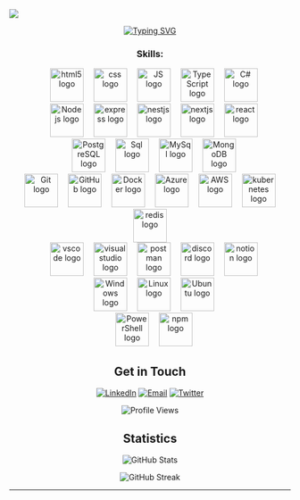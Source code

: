 <!-- <img src="images/banner.png"/> -->

<img src="https://readme-typing-svg.demolab.com/?lines=Hello+Advanturer+!;Welcome+to+my+world.;I+hope+you+will+enjoy+your+stay+and+my+code.;but+be+careful+of+the+bugs,+there+are+everywhere!;Good+luck+!&font=Press%20Start%202P&width=900&height=50&duration=4000&pause=1000">

<!-- <img src="images/gnome.gif" alt="side Gif" height="200"/> -->
<!-- 
<h1 align= "center"><b>Salve Folks! 👾, Here is Eldeeb 💀</b></h1>

<div align="center">
A <strong>Back-End Developer</strong> and <strong>Database Management</strong>.
</div>
<br>
<div align="center">
<p> Build robust, scalable, and efficient systems with passion. I specialize in creating clean and optimized back-end solutions, with a focus on performance and reliability. </p>
</div>
-->

<div align= "center">


[![Typing SVG](https://readme-typing-svg.demolab.com?font=Aref+Ruqaa&size=66&letterSpacing=&duration=3000&pause=1000&color=F70D0D&center=true&vCenter=true&width=600&height=100&lines=%D8%A7%D9%84%D8%AF%D9%8A%D8%A8)](https://git.io/typing-svg)




###

<div align="center"  >

### Skills:

<div align="center">
    <img width="10" />
    <img src="https://skillicons.dev/icons?i=html" height="60" alt="html5 logo" />
    <img width="10" />
    <img src="https://skillicons.dev/icons?i=css" height="60" alt="css logo" />
    <img width="10" />
    <img src="https://skillicons.dev/icons?i=js" height="60" alt="JS logo" />
    <img width="10" />
    <img src="https://skillicons.dev/icons?i=ts" height="60" alt="TypeScript logo" />
    <img width="10" />
    <img src="https://skillicons.dev/icons?i=cs" height="60" alt="C# logo" />
</div>

<div align="center">
<!--     <img width="14" />
    <img src="https://skillicons.dev/icons?i=dotnet" height="60" alt=".NET Core logo" /> -->
    <img width="10" />
    <img src="https://skillicons.dev/icons?i=nodejs" height="60" alt="Node js logo" />
    <img width="10" />
    <img src="https://skillicons.dev/icons?i=express" height="60" alt="express logo" />
    <img width="10" />
    <img src="https://skillicons.dev/icons?i=nestjs" height="60" alt="nestjs logo" />
    <img width="10" />
    <img src="https://skillicons.dev/icons?i=nextjs" height="60" alt="nextjs logo" />
    <img width="10" />
    <img src="https://skillicons.dev/icons?i=react" height="60" alt="react logo" />
</div>

<div align="center">
    <img width="10" />
    <img src="https://skillicons.dev/icons?i=postgres" height="60" alt="PostgreSQL logo" />
    <img width="10" />
    <img src="https://skillicons.dev/icons?i=sqlite" height="60" alt="Sql logo" />
    <img width="10" />
    <img src="https://skillicons.dev/icons?i=mysql" height="60" alt="MySql logo" />
    <img width="10" />
    <img src="https://skillicons.dev/icons?i=mongodb" height="60" alt="MongoDB logo" />
</div>

<div align="center">
    <img width="10" />
    <img src="https://skillicons.dev/icons?i=git" height="60" alt="Git logo" />
    <img width="10" />
    <img src="https://skillicons.dev/icons?i=github" height="60" alt="GitHub logo" />
    <img width="10" />
    <img src="https://skillicons.dev/icons?i=docker" height="60" alt="Docker logo" />
    <img width="10" />
    <img src="https://skillicons.dev/icons?i=azure" height="60" alt="Azure logo" />
    <img width="10" />
    <img src="https://skillicons.dev/icons?i=aws" height="60" alt="AWS logo" />
    <img width="10" />
    <img src="https://skillicons.dev/icons?i=kubernetes" height="60" alt="kubernetes logo" />
    <img width="10" />
    <img src="https://skillicons.dev/icons?i=redis" height="60" alt="redis logo" />
</div>

<div align="center">
    <img width="10" />
    <img src="https://skillicons.dev/icons?i=vscode" height="60" alt="vscode logo" />
    <img width="10" />
    <img src="https://skillicons.dev/icons?i=visualstudio" height="60" alt="visualstudio logo" />
    <img width="10" />
    <img src="https://skillicons.dev/icons?i=postman" height="60" alt="postman logo" />
    <img width="10" />
    <img src="https://skillicons.dev/icons?i=discord" height="60" alt="discord logo" />
    <img width="10" />
    <img src="https://skillicons.dev/icons?i=notion" height="60" alt="notion logo" />
</div>

<div align="center">
    <img width="10" />
    <img src="https://skillicons.dev/icons?i=windows" height="60" alt="Windows logo" />
    <img width="10" />
    <img src="https://skillicons.dev/icons?i=linux" height="60" alt="Linux logo" />
    <img width="10" />
    <img src="https://skillicons.dev/icons?i=ubuntu" height="60" alt="Ubuntu logo" />
</div>

<div align="center">
    <img width="10" />
    <img src="https://skillicons.dev/icons?i=powershell" height="60" alt="PowerShell logo" />
    <img width="10" />
    <img src="https://skillicons.dev/icons?i=npm" height="60" alt="npm logo" />
</div>

<!--
# 🚀 My Portfolio

👋 Welcome to my personal portfolio. Check out my work and projects by visiting my Portfolio Website:

<a href="https://ziadsharara.github.io/Portfolio/" target="_blank">
  <button style="
    background: linear-gradient(135deg, #FF6347, #FF4500); 
    color: white; 
    font-size: 20px; 
    font-weight: bold; 
    padding: 16px 32px; 
    border-radius: 50px; 
    border: none; 
    transition: transform 0.3s ease, box-shadow 0.3s ease;
    cursor: pointer;
  ">
    🌐 Visit My Portfolio
  </button>
</a>

-->




## Get in Touch
[![LinkedIn](https://img.shields.io/badge/LinkedIn-0077B5?style=for-the-badge&logo=linkedin&logoColor=white)](https://www.linkedin.com/in/ziad-sharara)
[![Email](https://img.shields.io/badge/Email-D14836?style=for-the-badge&logo=gmail&logoColor=white)](mailto:ziad.shararaa@gmail.com)
[![Twitter](https://img.shields.io/badge/Twitter-1DA1F2?style=for-the-badge&logo=twitter&logoColor=white)](https://x.com/eldeeb0x)

![Profile Views](https://komarev.com/ghpvc/?username=ziadsharara&color=brightgreen)


## Statistics 
 ![GitHub Stats](https://github-readme-stats.vercel.app/api?username=ziadsharara&show_icons=true&theme=radical)  
<!--
 ![Top Languages](https://github-readme-stats.vercel.app/api/top-langs/?username=ziadsharara&theme=vision-friendly-dark)
-->
![GitHub Streak](https://github-readme-streak-stats.herokuapp.com/?user=ziadsharara&theme=vision-friendly-dark)

<!--
## Github Achievements

![Github Streaks](https://github-profile-trophy.vercel.app/?username=SPiercer&theme=tokyonight&row=1&column=8)

<p align="center"><img src= 'https://capsule-render.vercel.app/api?type=rect&color=gradient&height=2.5'/></p>

-->


</div>

---
<!--
## Get in Touch
[![LinkedIn](https://img.shields.io/badge/LinkedIn-0077B5?style=for-the-badge&logo=linkedin&logoColor=white)](https://www.linkedin.com/in/ziad-sharara/)
[![Email](https://img.shields.io/badge/Email-D14836?style=for-the-badge&logo=gmail&logoColor=white)](mailto:ziad.shararaa@gmail.com)
[![Twitter](https://img.shields.io/badge/Twitter-1DA1F2?style=for-the-badge&logo=twitter&logoColor=white)](https://x.com/eldeeb0x)

![Profile Views](https://komarev.com/ghpvc/?username=ziadsharara&color=brightgreen)
-->
